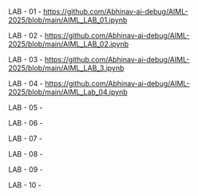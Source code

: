 LAB - 01 - https://github.com/Abhinav-ai-debug/AIML-2025/blob/main/AIML_LAB_01.ipynb

LAB - 02 - https://github.com/Abhinav-ai-debug/AIML-2025/blob/main/AIML_LAB_02.ipynb

LAB - 03 - https://github.com/Abhinav-ai-debug/AIML-2025/blob/main/AIML_LAB_3.ipynb

LAB - 04 - https://github.com/Abhinav-ai-debug/AIML-2025/blob/main/AIML_Lab_04.ipynb

LAB - 05 -

LAB - 06 -

LAB - 07 -

LAB - 08 -

LAB - 09 -

LAB - 10 -

